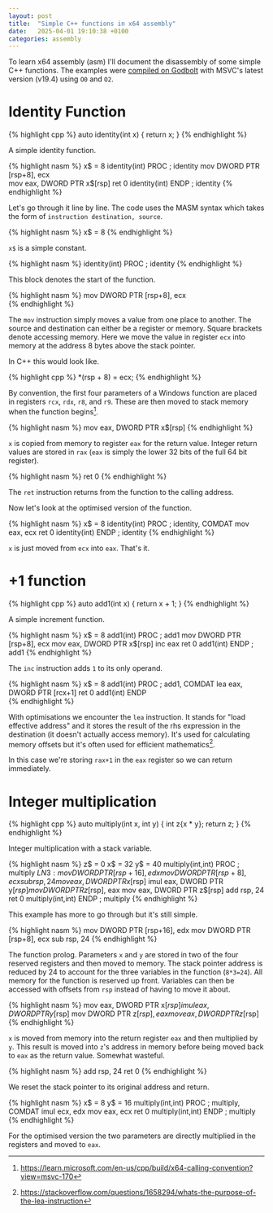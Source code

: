 ```yaml
---
layout: post
title:  "Simple C++ functions in x64 assembly"
date:   2025-04-01 19:10:38 +0100
categories: assembly
---
```


To learn x64 assembly (asm) I'll document the disassembly of some simple C++ functions.
The examples were [compiled on Godbolt](https://godbolt.org/z/4hEYfx3KW) with MSVC's latest version (v19.4) using  `O0` and `O2`.

# Identity Function

{% highlight cpp %}
auto identity(int x) {
    return x;
}
{% endhighlight %}

A simple identity function.

{% highlight nasm %}
x$ = 8
identity(int) PROC                              ; identity
        mov     DWORD PTR [rsp+8], ecx  
        mov     eax, DWORD PTR x$[rsp]
        ret     0
identity(int) ENDP                              ; identity
{% endhighlight %}

Let's go through it line by line.
The code uses the MASM syntax which takes the form of `instruction destination, source`.

{% highlight nasm %}
x$ = 8
{% endhighlight %}

`x$` is a simple constant.

{% highlight nasm %}
identity(int) PROC                              ; identity
{% endhighlight %}

This block denotes the start of the function.

{% highlight nasm %}
mov     DWORD PTR [rsp+8], ecx  
{% endhighlight %}

The `mov` instruction simply moves a value from one place to another.
The source and destination can either be a register or memory.
Square brackets denote accessing memory.
Here we move the value in register `ecx` into memory at the address 8 bytes above the stack pointer.

In C++ this would look like.

{% highlight cpp %}
    *(rsp + 8) = ecx;
{% endhighlight %}

By convention, the first four parameters of a Windows function are placed in registers `rcx`, `rdx`, `r8`, and `r9`.
These are then moved to stack memory when the function begins[^1].

{% highlight nasm %}
mov     eax, DWORD PTR x$[rsp]
{% endhighlight %}

`x` is copied from memory to register `eax` for the return value.
Integer return values are stored in `rax` (`eax` is simply the lower 32 bits of the full 64 bit register).

{% highlight nasm %}
ret     0
{% endhighlight %}

The `ret` instruction returns from the function to the calling address.

Now let's look at the optimised version of the function.

{% highlight nasm %}
x$ = 8
identity(int) PROC                              ; identity, COMDAT
        mov     eax, ecx
        ret     0
identity(int) ENDP                              ; identity
{% endhighlight %}

`x` is just moved from `ecx` into `eax`. That's it.

# +1 function

{% highlight cpp %}
auto add1(int x) {
    return x + 1;
}
{% endhighlight %}

A simple increment function.

{% highlight nasm %}
x$ = 8
add1(int) PROC                                  ; add1
        mov     DWORD PTR [rsp+8], ecx
        mov     eax, DWORD PTR x$[rsp]
        inc     eax
        ret     0
add1(int) ENDP                                  ; add1
{% endhighlight %}

The `inc` instruction adds `1` to its only operand.

{% highlight nasm %}
x$ = 8
add1(int) PROC                                  ; add1, COMDAT
        lea     eax, DWORD PTR [rcx+1]
        ret     0
add1(int) ENDP    
{% endhighlight %}

With optimisations we encounter the `lea` instruction.
It stands for "load effective address" and it stores the result of the rhs expression in the destination (it doesn't actually access memory).
It's used for calculating memory offsets but it's often used for efficient mathematics[^2].

In this case we're storing `rax+1` in the `eax` register so we can return immediately.

# Integer multiplication

{% highlight cpp %}
auto multiply(int x, int y) {
    int z{x * y};
    return z;
}
{% endhighlight %}

Integer multiplication with a stack variable.

{% highlight nasm %}
z$ = 0
x$ = 32
y$ = 40
multiply(int,int) PROC                       ; multiply
$LN3:
        mov     DWORD PTR [rsp+16], edx
        mov     DWORD PTR [rsp+8], ecx
        sub     rsp, 24
        mov     eax, DWORD PTR x$[rsp]
        imul    eax, DWORD PTR y$[rsp]
        mov     DWORD PTR z$[rsp], eax
        mov     eax, DWORD PTR z$[rsp]
        add     rsp, 24
        ret     0
multiply(int,int) ENDP                       ; multiply
{% endhighlight %}

This example has more to go through but it's still simple.

{% highlight nasm %}
mov     DWORD PTR [rsp+16], edx
mov     DWORD PTR [rsp+8], ecx
sub     rsp, 24
{% endhighlight %}

The function prolog. 
Parameters `x` and `y` are stored in two of the four reserved registers and then moved to memory.
The stack pointer address is reduced by 24 to account for the three variables in the function (`8*3=24`).
All memory for the function is reserved up front.
Variables can then be accessed with offsets from `rsp` instead of having to move it about.

{% highlight nasm %}
mov     eax, DWORD PTR x$[rsp]
imul    eax, DWORD PTR y$[rsp]
mov     DWORD PTR z$[rsp], eax
mov     eax, DWORD PTR z$[rsp]
{% endhighlight %}

`x` is moved from memory into the return register `eax` and then multiplied by `y`.
This result is moved into `z`'s address in memory before being moved back to `eax` as the return value.
Somewhat wasteful.

{% highlight nasm %}
add     rsp, 24
ret     0
{% endhighlight %}

We reset the stack pointer to its original address and return.

{% highlight nasm %}
x$ = 8
y$ = 16
multiply(int,int) PROC                       ; multiply, COMDAT
        imul    ecx, edx
        mov     eax, ecx
        ret     0
multiply(int,int) ENDP                       ; multiply
{% endhighlight %}

For the optimised version the two parameters are directly multiplied in the registers and moved to `eax`.


[^1]: <https://learn.microsoft.com/en-us/cpp/build/x64-calling-convention?view=msvc-170>
[^2]: <https://stackoverflow.com/questions/1658294/whats-the-purpose-of-the-lea-instruction>